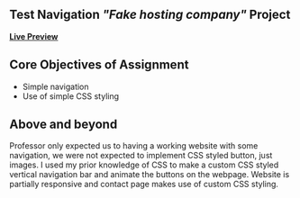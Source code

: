 ## Test Navigation *"Fake hosting company"* Project
[**Live Preview**](http://hanneswidrig.com/schlwbpj/test-navigation/)

## Core Objectives of Assignment
- Simple navigation
- Use of simple CSS styling

## Above and beyond
Professor only expected us to having a working website with some navigation, we were not expected to implement CSS styled button, just images. I used my prior knowledge of CSS to make a custom CSS styled vertical navigation bar and animate the buttons on the webpage. Website is partially responsive and contact page makes use of custom CSS styling.
